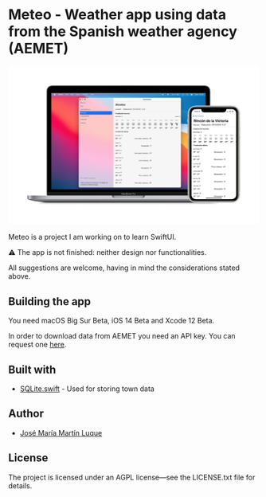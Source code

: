 # Meteo - Weather app using data from the Spanish weather agency (AEMET)

![Screenshots of the app](meteo.png)

Meteo is a project I am working on to learn SwiftUI.

⚠️ The app is not finished: neither design nor functionalities.

All suggestions are welcome, having in mind the considerations stated above.

## Building the app

You need macOS Big Sur Beta, iOS 14 Beta and Xcode 12 Beta.

In order to download data from AEMET you need an API key.
You can request one [here](https://opendata.aemet.es/centrodedescargas/altaUsuario).

## Built with

- [SQLite.swift](https://github.com/stephencelis/SQLite.swift) - Used for storing town data

## Author

- [José María Martín Luque](https://jmml.me)

## License

The project is licensed under an AGPL license—see the LICENSE.txt file for details.